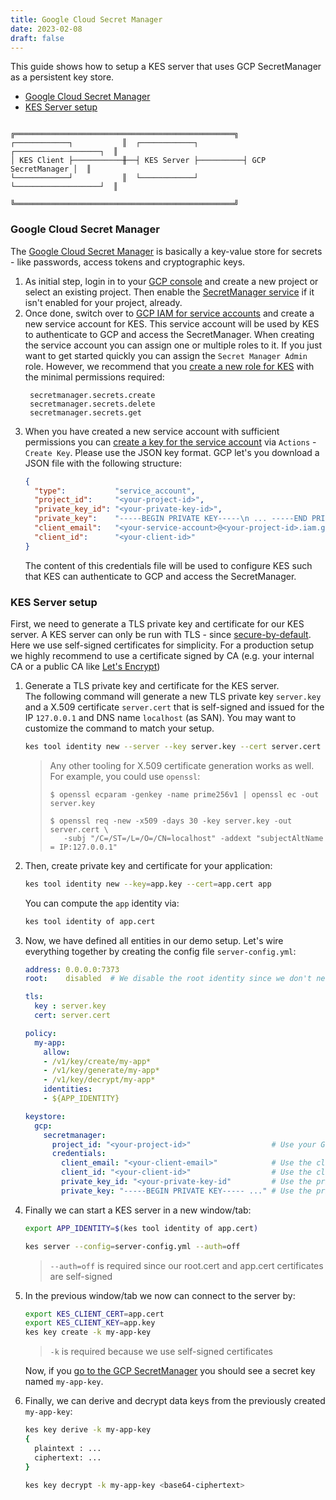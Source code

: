 ```yaml
---
title: Google Cloud Secret Manager
date: 2023-02-08
draft: false
---
```




This guide shows how to setup a KES server that uses GCP SecretManager as a persistent key store. 
- [Google Cloud Secret Manager](#google-cloud-secret-manager)
- [KES Server setup](#kes-server-setup)

```
                         ╔═════════════════════════════════════════════════╗
┌────────────┐           ║  ┌────────────┐          ┌───────────────────┐  ║
│ KES Client ├───────────╫──┤ KES Server ├──────────┤ GCP SecretManager │  ║
└────────────┘           ║  └────────────┘          └───────────────────┘  ║
                         ╚═════════════════════════════════════════════════╝
``` 

### Google Cloud Secret Manager

The [Google Cloud Secret Manager](https://cloud.google.com/secret-manager) is basically a key-value store for secrets - like passwords, access tokens and cryptographic keys.

1. As initial step, login in to your [GCP console](https://console.cloud.google.com) and create a new project or select an existing project.
   Then enable the [SecretManager service](https://console.cloud.google.com/security/secret-manager) if it isn't enabled for your project,
   already.
2. Once done, switch over to [GCP IAM for service accounts](https://console.cloud.google.com/iam-admin/serviceaccounts) and create a new 
   service account for KES. This service account will be used by KES to authenticate to GCP and access the SecretManager.
   When creating the service account you can assign one or multiple roles to it. If you just want to get started quickly you can assign the
   `Secret Manager Admin` role. However, we recommend that you [create a new role for KES](https://console.cloud.google.com/iam-admin/roles)
   with the minimal permissions required:
   ```
    secretmanager.secrets.create
    secretmanager.secrets.delete
    secretmanager.secrets.get
   ```
3. When you have created a new service account with sufficient permissions you can [create a key for the service account](https://console.cloud.google.com/iam-admin/serviceaccounts) via `Actions` - `Create Key`. Please use the JSON key format.
   GCP let's you download a JSON file with the following structure:
   ```json
   {
     "type":           "service_account",
     "project_id":     "<your-project-id>",
     "private_key_id": "<your-private-key-id>",
     "private_key":    "-----BEGIN PRIVATE KEY-----\n ... -----END PRIVATE KEY-----\n",
     "client_email":   "<your-service-account>@<your-project-id>.iam.gserviceaccount.com",
     "client_id":      "<your-client-id>"
   }
   ```
   The content of this credentials file will be used to configure KES such that KES can authenticate to GCP and access the SecretManager.

### KES Server setup

First, we need to generate a TLS private key and certificate for our KES server.
A KES server can only be run with TLS - since [secure-by-default](https://en.wikipedia.org/wiki/Secure_by_default). Here we use self-signed certificates for simplicity.
For a production setup we highly recommend to use a certificate signed by CA
(e.g. your internal CA or a public CA like [Let's Encrypt](https://letsencrypt.org))

1. Generate a TLS private key and certificate for the KES server.  
   The following command will generate a new TLS private key `server.key` and
   a X.509 certificate `server.cert` that is self-signed and issued for the IP `127.0.0.1`
   and DNS name `localhost` (as SAN). You may want to customize the command to match your
   setup.
   ```sh
   kes tool identity new --server --key server.key --cert server.cert --ip "127.0.0.1" --dns localhost
   ```
   > Any other tooling for X.509 certificate generation works as well. For example, you could use `openssl`:
   > ```
   > $ openssl ecparam -genkey -name prime256v1 | openssl ec -out server.key
   >
   > $ openssl req -new -x509 -days 30 -key server.key -out server.cert \
   >    -subj "/C=/ST=/L=/O=/CN=localhost" -addext "subjectAltName = IP:127.0.0.1"
   > ```

2. Then, create private key and certificate for your application:
   ```sh
   kes tool identity new --key=app.key --cert=app.cert app
   ```
   You can compute the `app` identity via:
   ```sh
   kes tool identity of app.cert
   ```
3. Now, we have defined all entities in our demo setup. Let's wire everything together by creating the
   config file `server-config.yml`:
   ```yaml
   address: 0.0.0.0:7373
   root:    disabled  # We disable the root identity since we don't need it in this guide 
   
   tls:
     key : server.key
     cert: server.cert
   
   policy:
     my-app:
       allow:
       - /v1/key/create/my-app*
       - /v1/key/generate/my-app*
       - /v1/key/decrypt/my-app*
       identities:
       - ${APP_IDENTITY}
   
   keystore:
     gcp:
       secretmanager:
         project_id: "<your-project-id>"                  # Use your GCP project ID
         credentials:
           client_email: "<your-client-email>"            # Use the client email from your GCP credentials file
           client_id: "<your-client-id>"                  # Use the client ID from your GCP credentials file
           private_key_id: "<your-private-key-id"         # Use the private key ID from your GCP credentials file
           private_key: "-----BEGIN PRIVATE KEY----- ..." # Use the private key from your GCP credentials file

   ```

4. Finally we can start a KES server in a new window/tab:  
   ```sh
   export APP_IDENTITY=$(kes tool identity of app.cert)
   
   kes server --config=server-config.yml --auth=off
   ```
   > `--auth=off` is required since our root.cert and app.cert certificates are self-signed

5. In the previous window/tab we now can connect to the server by:
   ```sh
   export KES_CLIENT_CERT=app.cert
   export KES_CLIENT_KEY=app.key
   kes key create -k my-app-key
   ```
   > `-k` is required because we use self-signed certificates  
   
   Now, if you [go to the GCP SecretManager](https://console.cloud.google.com/security/secret-manager) you should see
   a secret key named `my-app-key`.

6. Finally, we can derive and decrypt data keys from the previously created `my-app-key`:
   ```sh
   kes key derive -k my-app-key
   {
     plaintext : ...
     ciphertext: ...
   }
   ```
   ```sh
   kes key decrypt -k my-app-key <base64-ciphertext>
   ```